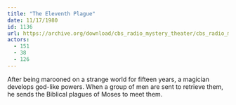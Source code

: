 ```yaml
---
title: "The Eleventh Plague"
date: 11/17/1980
id: 1136
url: https://archive.org/download/cbs_radio_mystery_theater/cbs_radio_mystery_theater-1101-1150.zip/cbs_radio_mystery_theater-1101-1150%2Fcbsrmt_1136_the_eleventh_plague.mp3
actors:
  - 151
  - 38
  - 126
---
```

After being marooned on a strange world for fifteen years, a magician develops god-like powers. When a group of men are sent to retrieve them, he sends the Biblical plagues of Moses to meet them.